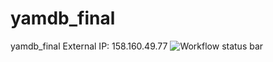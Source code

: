 # yamdb_final
yamdb_final
External IP: 158.160.49.77
![Workflow status bar](https://github.com/morhond/yamdb_final/actions/workflows/yamdb_workflow.yml/badge.svg)